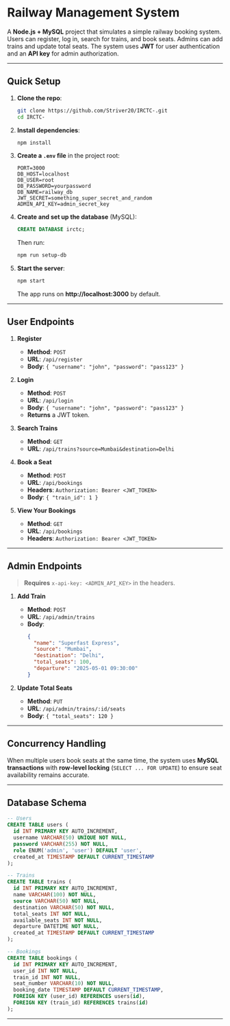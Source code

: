 # Railway Management System

A **Node.js + MySQL** project that simulates a simple railway booking system. Users can register, log in, search for trains, and book seats. Admins can add trains and update total seats. The system uses **JWT** for user authentication and an **API key** for admin authorization.

---

## Quick Setup

1. **Clone the repo**:
   ```bash
   git clone https://github.com/Striver20/IRCTC-.git
   cd IRCTC-
   ```
2. **Install dependencies**:
   ```bash
   npm install
   ```
3. **Create a `.env` file** in the project root:
   ```
   PORT=3000
   DB_HOST=localhost
   DB_USER=root
   DB_PASSWORD=yourpassword
   DB_NAME=railway_db
   JWT_SECRET=something_super_secret_and_random
   ADMIN_API_KEY=admin_secret_key
   ```
4. **Create and set up the database** (MySQL):
   ```sql
   CREATE DATABASE irctc;
   ```
   Then run:
   ```bash
   npm run setup-db
   ```
5. **Start the server**:
   ```bash
   npm start
   ```
   The app runs on **http://localhost:3000** by default.

---

## User Endpoints

1. **Register**

   - **Method**: `POST`
   - **URL**: `/api/register`
   - **Body**: `{ "username": "john", "password": "pass123" }`

2. **Login**

   - **Method**: `POST`
   - **URL**: `/api/login`
   - **Body**: `{ "username": "john", "password": "pass123" }`
   - **Returns** a JWT token.

3. **Search Trains**

   - **Method**: `GET`
   - **URL**: `/api/trains?source=Mumbai&destination=Delhi`

4. **Book a Seat**

   - **Method**: `POST`
   - **URL**: `/api/bookings`
   - **Headers**: `Authorization: Bearer <JWT_TOKEN>`
   - **Body**: `{ "train_id": 1 }`

5. **View Your Bookings**
   - **Method**: `GET`
   - **URL**: `/api/bookings`
   - **Headers**: `Authorization: Bearer <JWT_TOKEN>`

---

## Admin Endpoints

> **Requires** `x-api-key: <ADMIN_API_KEY>` in the headers.

1. **Add Train**

   - **Method**: `POST`
   - **URL**: `/api/admin/trains`
   - **Body**:
     ```json
     {
       "name": "Superfast Express",
       "source": "Mumbai",
       "destination": "Delhi",
       "total_seats": 100,
       "departure": "2025-05-01 09:30:00"
     }
     ```

2. **Update Total Seats**
   - **Method**: `PUT`
   - **URL**: `/api/admin/trains/:id/seats`
   - **Body**: `{ "total_seats": 120 }`

---

## Concurrency Handling

When multiple users book seats at the same time, the system uses **MySQL transactions** with **row-level locking** (`SELECT ... FOR UPDATE`) to ensure seat availability remains accurate.

---

## Database Schema

```sql
-- Users
CREATE TABLE users (
  id INT PRIMARY KEY AUTO_INCREMENT,
  username VARCHAR(50) UNIQUE NOT NULL,
  password VARCHAR(255) NOT NULL,
  role ENUM('admin', 'user') DEFAULT 'user',
  created_at TIMESTAMP DEFAULT CURRENT_TIMESTAMP
);

-- Trains
CREATE TABLE trains (
  id INT PRIMARY KEY AUTO_INCREMENT,
  name VARCHAR(100) NOT NULL,
  source VARCHAR(50) NOT NULL,
  destination VARCHAR(50) NOT NULL,
  total_seats INT NOT NULL,
  available_seats INT NOT NULL,
  departure DATETIME NOT NULL,
  created_at TIMESTAMP DEFAULT CURRENT_TIMESTAMP
);

-- Bookings
CREATE TABLE bookings (
  id INT PRIMARY KEY AUTO_INCREMENT,
  user_id INT NOT NULL,
  train_id INT NOT NULL,
  seat_number VARCHAR(10) NOT NULL,
  booking_date TIMESTAMP DEFAULT CURRENT_TIMESTAMP,
  FOREIGN KEY (user_id) REFERENCES users(id),
  FOREIGN KEY (train_id) REFERENCES trains(id)
);
```

---
